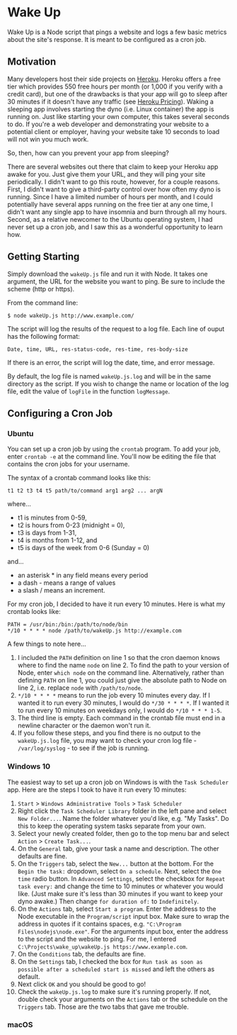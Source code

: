 # Wake Up 

Wake Up is a Node script that pings a website and logs a few basic
metrics about the site's response. It is meant to be configured as a cron job. 

## Motivation

Many developers host their side projects on [Heroku](https://heroku.com/). 
Heroku offers a free tier which provides 550 free hours per month (or 1,000 if 
you verify with a credit card), but one of the drawbacks is that your app will 
go to sleep after 30 minutes if it doesn't have any traffic (see
[Heroku Pricing](https://www.heroku.com/pricing)). Waking a sleeping app 
involves starting the dyno (i.e. Linux container) the app is running on. Just
like starting your own computer, this takes several seconds to do. 
If you're a web developer and demonstrating your website to a potential client 
or employer, having your website take 10 seconds to load will not win you much 
work.

So, then, how can you prevent your app from sleeping?  

There are several websites out there that claim to keep your Heroku app awake for you.
Just give them your URL, and they will ping your site periodically. 
I didn't want to go this route, however, for a couple reasons. First, I
didn't want to give a third-party control over how often my dyno is running.
Since I have a limited number of hours per month, and I could
potentially have several apps running on the free tier at any one time, I didn't
want any single app to have insomnia and burn through all my hours. Second, as a
relative newcomer to the Ubuntu operating system, I had never set up a cron job,
and I saw this as a wonderful opportunity to learn how.

## Getting Starting 

Simply download the `wakeUp.js` file and run it with Node. It takes one
argument, the URL for the website you want to ping. Be sure to include the
scheme (http or https).

From the command line:

```
$ node wakeUp.js http://www.example.com/
```

The script will log the results of the request to a log file. Each line of ouput
has the following format:

```
Date, time, URL, res-status-code, res-time, res-body-size
```

If there is an error, the script will log the date, time, and error message.

By default, the log file is named `wakeUp.js.log` and will be in the same 
directory as the script. If you wish to change the name or location of
the log file, edit the value of `logFile` in the function `logMessage`.

## Configuring a Cron Job 

### Ubuntu

You can set up a cron job by using the `crontab` program. To add your job,
enter `crontab -e` at the command line. You'll now be editing the file that
contains the cron jobs for your username.

The syntax of a crontab command looks like this:

```
t1 t2 t3 t4 t5 path/to/command arg1 arg2 ... argN
```
where... 
- t1 is minutes from 0-59, 
- t2 is hours from 0-23 (midnight = 0), 
- t3 is days from 1-31, 
- t4 is months from 1-12, and 
- t5 is days of the week from 0-6 (Sunday = 0)

and...
- an asterisk * in any field means every period
- a dash - means a range of values
- a slash / means an increment.

For my cron job, I decided to have it run every 10 minutes. Here is what my
crontab looks like:

```
PATH = /usr/bin:/bin:/path/to/node/bin
*/10 * * * * node /path/to/wakeUp.js http://example.com

```

A few things to note here...
1. I included the `PATH` definition on line 1 so that the cron daemon 
   knows where to find the name `node` on line 2. To find the path to your 
   version of Node, enter `which node` on the command line. Alternatively, 
   rather than defining `PATH` on line 1, you could just give the 
   absolute path to Node on line 2, i.e. replace `node` with `/path/to/node`.
2. `*/10 * * * *` means to run the job every 10 minutes every day. If I 
   wanted it to run every 30 minutes, I would do `*/30 * * * *`. If I wanted it
   to run every 10 minutes on weekdays only, I would do `*/10 * * * 1-5`.
3. The third line is empty. Each command in the crontab file must end in a
   newline character or the daemon won't run it.
4. If you follow these steps, and you find there is no output to the
   `wakeUp.js.log` file, you may want to check your cron log file - 
   `/var/log/syslog` - to see if the job is running.

### Windows 10

The easiest way to set up a cron job on Windows is with the `Task Scheduler`
app. Here are the steps I took to have it run every 10 minutes:

1. `Start` > `Windows Administrative Tools` > `Task Scheduler`
2. Right click the `Task Scheduler Library` folder in the left pane and select
   `New Folder...`. Name the folder whatever you'd like, e.g. "My Tasks". Do
   this to keep the operating system tasks separate from your own.
3. Select your newly created folder, then go to the top menu bar and select
   `Action` > `Create Task...`.
4. On the `General` tab, give your task a name and description. The other
   defaults are fine.
5. On the `Triggers` tab, select the `New...` button at the bottom. For the
   `Begin the task:` dropdown, select `On a schedule`. Next, select the
   `One time` radio button. In `Advanced Settings`, select the checkbox for
   `Repeat task every:` and change the time to 10 minutes or whatever you would
   like. (Just make sure it's less than 30 minutes if you want to keep your dyno
   awake.) Then change `for duration of:` to `Indefinitely`.
6. On the `Actions` tab, select `Start a program`. Enter the address to the Node
   executable in the `Program/script` input box. Make sure to wrap the address
   in quotes if it contains spaces, e.g. `"C:\Program Files\nodejs\node.exe"`.
   For the arguments input box, enter the address to the script and the website
   to ping. For me, I entered `C:\Projects\wake_up\wakeUp.js
   https://www.example.com`.
7. On the `Conditions` tab, the defaults are fine.
8. On the `Settings` tab, I checked the box for `Run task as soon as possible
   after a scheduled start is missed` and left the others as default.
9. Next click `OK` and you should be good to go!
10. Check the `wakeUp.js.log` to make sure it's running properly. If not, double 
   check your arguments on the `Actions` tab or the schedule on the `Triggers` tab.
   Those are the two tabs that gave me trouble.

### macOS

